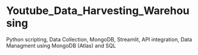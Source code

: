 # Youtube_Data_Harvesting_Warehousing
Python scripting, Data Collection, MongoDB, Streamlit, API integration, Data Managment using MongoDB (Atlas) and SQL
